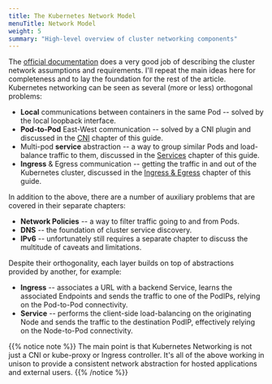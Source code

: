 ```yaml
---
title: The Kubernetes Network Model
menuTitle: Network Model
weight: 5
summary: "High-level overview of cluster networking components"
---
```


The [official documentation](https://kubernetes.io/docs/concepts/cluster-administration/networking/#the-kubernetes-network-model) does a very good job of describing the cluster network assumptions and requirements. I'll repeat the main ideas here for completeness and to lay the foundation for the rest of the article. Kubernetes networking can be seen as several (more or less) orthogonal problems:

* **Local** communications between containers in the same Pod -- solved by the local loopback interface.
* **Pod-to-Pod** East-West communication -- solved by a CNI plugin and discussed in the [CNI](/cni/) chapter of this guide.
* Multi-pod **service** abstraction -- a way to group similar Pods and load-balance traffic to them, discussed in the [Services](/services/)
 chapter of this guide.
* **Ingress** & Egress communication -- getting the traffic in and out of the Kubernetes cluster, discussed in the [Ingress & Egress](/ingress/) chapter of this guide.

In addition to the above, there are a number of auxiliary problems that are covered in their separate chapters:

* **Network Policies** -- a way to filter traffic going to and from Pods.
* **DNS** -- the foundation of cluster service discovery.
* **IPv6** -- unfortunately still requires a separate chapter to discuss the multitude of caveats and limitations.

Despite their orthogonality, each layer builds on top of abstractions provided by another, for example:

* **Ingress** -- associates a URL with a backend Service, learns the associated Endpoints and sends the traffic to one of the PodIPs, relying on the Pod-to-Pod connectivity.
* **Service** -- performs the client-side load-balancing on the originating Node and sends the traffic to the destination PodIP, effectively relying on the Node-to-Pod connectivity.

{{% notice note %}}
The main point is that Kubernetes Networking is not just a CNI or kube-proxy or Ingress controller. It's all of the above working in unison to provide a consistent network abstraction for hosted applications and external users.
{{% /notice %}}